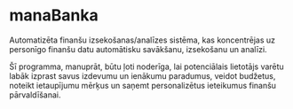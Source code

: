 # manaBanka

Automatizēta finanšu izsekošanas/analīzes sistēma, kas koncentrējas uz personīgo finanšu datu automātisku savākšanu, izsekošanu un analīzi.

Šī programma, manuprāt, būtu ļoti noderīga, lai potenciālais lietotājs varētu labāk izprast savus izdevumu un ienākumu paradumus, veidot budžetus, noteikt ietaupījumu mērķus un saņemt personalizētus ieteikumus finanšu pārvaldīšanai.

